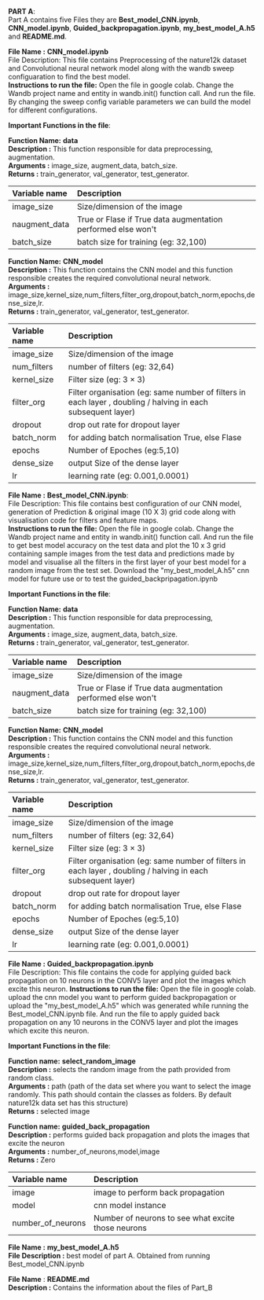 **PART A**:  
          Part A contains five Files they are **Best_model_CNN.ipynb**, **CNN_model.ipynb**, **Guided_backpropagation.ipynb**, **my_best_model_A.h5** and **README.md**.

**File Name :** **CNN_model.ipynb**  
File Description: This file contains Preprocessing of the nature12k dataset and Convolutional neural network model along with the wandb sweep configuaration to find the best model.  
**Instructions to run the file:** Open the file in google colab. Change the Wandb project name and entity in wandb.init() function call. And run the file. By changing the sweep config variable parameters we can build the model for different configurations.  
  
**Important Functions in the file**:  

**Function Name:** **data**  
**Description :** This function responsible for data preprocessing, augmentation.  
**Arguments :** image_size, augment_data, batch_size.  
**Returns :** train_generator, val_generator, test_generator.  


| **Variable name** |  **Description**   |
| :------------ | :-----|
| image_size    | Size/dimension of the image           |
| naugment_data | True or Flase if True data augmentation performed else won't |
|batch_size | batch size for training (eg: 32,100)|

  
**Function Name:** **CNN_model**  
**Description :** This function contains the CNN model and this function responsible creates the required convolutional neural network.  
**Arguments :** image_size,kernel_size,num_filters,filter_org,dropout,batch_norm,epochs,dense_size,lr.  
**Returns :** train_generator, val_generator, test_generator.  

| **Variable name** |  **Description**   |
| :------------ | :-----|
| image_size    | Size/dimension of the image           |
| num_filters | number of filters (eg: 32,64)|
|kernel_size | Filter size (eg: 3 × 3)|
| filter_org | Filter organisation (eg: same number of filters in each layer , doubling / halving in each subsequent layer) |
|dropout | drop out rate for dropout layer|
|batch_norm | for adding batch normalisation True, else Flase|
|epochs | Number of Epoches (eg:5,10)|
|dense_size | output Size of the dense layer|
|lr | learning rate (eg: 0.001,0.0001)|


**File Name :** ****Best_model_CNN.ipynb****:          
File Description: This file contains best configuration of our CNN model, generation of Prediction & original image (10 X 3) grid code along with visualisation code for filters and feature maps.  
**Instructions to run the file:**  Open the file in google colab. Change the Wandb project name and entity in wandb.init() function call. And run the file to get best model accuracy on the test data and 
plot the 10 x 3 grid containing sample images from the test data and predictions made by model 
and visualise all the filters in the first layer of your best model for a random image from the test set. Download the "my_best_model_A.h5" cnn model for future use or to test the guided_backpripagation.ipynb  
  
**Important Functions in the file**:  

**Function Name:** **data**  
**Description :** This function responsible for data preprocessing, augmentation.  
**Arguments :** image_size, augment_data, batch_size.  
**Returns :** train_generator, val_generator, test_generator.  


| **Variable name** |  **Description**   |
| :------------ | :-----|
| image_size    | Size/dimension of the image           |
| naugment_data | True or Flase if True data augmentation performed else won't |
|batch_size | batch size for training (eg: 32,100)|

  
**Function Name:** **CNN_model**  
**Description :** This function contains the CNN model and this function responsible creates the required convolutional neural network.  
**Arguments :** image_size,kernel_size,num_filters,filter_org,dropout,batch_norm,epochs,dense_size,lr.  
**Returns :** train_generator, val_generator, test_generator.  

| **Variable name** |  **Description**   |
| :------------ | :-----|
| image_size    | Size/dimension of the image           |
| num_filters | number of filters (eg: 32,64)|
|kernel_size | Filter size (eg: 3 × 3)|
| filter_org | Filter organisation (eg: same number of filters in each layer , doubling / halving in each subsequent layer) |
|dropout | drop out rate for dropout layer|
|batch_norm | for adding batch normalisation True, else Flase|
|epochs | Number of Epoches (eg:5,10)|
|dense_size | output Size of the dense layer|
|lr | learning rate (eg: 0.001,0.0001)|



**File Name :** **Guided_backpropagation.ipynb**  
File Description: This file contains the code for applying guided back propagation on 10 neurons in the CONV5 layer and plot the images which excite this neuron.
**Instructions to run the file:** Open the file in google colab. upload the cnn model you want to perform guided backpropagation or upload the "my_best_model_A.h5" which was generated while running the Best_model_CNN.ipynb file. And run the file to apply guided back propagation on any 10 neurons in the CONV5 layer and plot the images which excite this neuron.  

**Important Functions in the file**:  

**Function name:** **select_random_image**  
**Description  :** selects the random image from the path provided from random class.  
**Arguments    :** path (path of the data set where you want to select the image randomly. This path should contain the classes as folders. By default nature12k data set has this structure)  
**Returns      :** selected image  

**Function name:** **guided_back_propagation**  
**Description :** performs guided back propagation and plots the images that excite the neuron  
**Arguments   :** number_of_neurons,model,image  
**Returns     :** Zero  

| **Variable name** |  **Description**   |
| :------------ | :-----|
| image    | image to perform back propagation            |
| model | cnn model instance |
|number_of_neurons | Number of neurons to see what excite those neurons|

**File Name :** **my_best_model_A.h5**  
**File Description :** best model of part A. Obtained from running Best_model_CNN.ipynb 
  
**File Name** : **README.md**  
**Description :** Contains the information about the files of Part_B  
